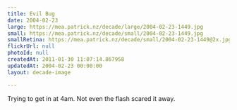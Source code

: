 ```yaml
---
title: Evil Bug
date: 2004-02-23
large: https://mea.patrick.nz/decade/large/2004-02-23-1449.jpg
small: https://mea.patrick.nz/decade/small/2004-02-23-1449.jpg
smallRetina: https://mea.patrick.nz/decade/small/2004-02-23-1449@2x.jpg
flickrUrl: null
photoId: null
createdAt: 2011-01-30 11:07:14.867958
updatedAt: 2004-02-23 00:00:00
layout: decade-image

---
```

Trying to get in at 4am. Not even the flash scared it away.
